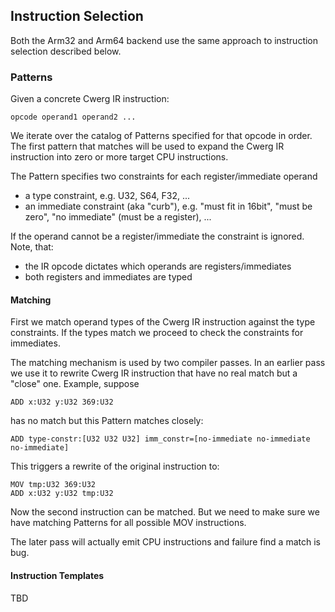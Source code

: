 ## Instruction Selection

Both the Arm32 and Arm64 backend use the same approach to instruction selection
described below.


### Patterns

Given a concrete Cwerg IR instruction:
```
opcode operand1 operand2 ...
```

We iterate over the catalog of Patterns specified for that opcode in order.
The first pattern that matches will be used to expand the Cwerg IR instruction into 
zero or more target CPU instructions.

The Pattern specifies two constraints for each register/immediate operand
* a type constraint, e.g. U32, S64, F32, ...
* an immediate constraint (aka "curb"), e.g. "must fit in 16bit", "must be zero", "no immediate"
   (must be a register), ...

If the operand cannot be a register/immediate the constraint is ignored.
Note, that:
* the IR opcode dictates which operands are registers/immediates
* both registers and immediates are typed


#### Matching

First we match operand types of the Cwerg IR instruction against the type constraints.
If the types match we proceed to check the constraints for immediates.

The matching mechanism is used by two compiler passes.
In an earlier pass we use it to rewrite Cwerg IR instruction that have no real match but a
"close" one. Example, suppose
```
ADD x:U32 y:U32 369:U32
```
has no match but this Pattern matches closely:
```
ADD type-constr:[U32 U32 U32] imm_constr=[no-immediate no-immediate  no-immediate] 
```
This triggers a rewrite of the original instruction to:
```
MOV tmp:U32 369:U32
ADD x:U32 y:U32 tmp:U32
```
Now the second instruction can be matched. But we need to make sure we have matching Patterns
for all possible MOV instructions.

The later pass will actually emit CPU instructions and failure find a match is bug.

#### Instruction Templates

TBD














